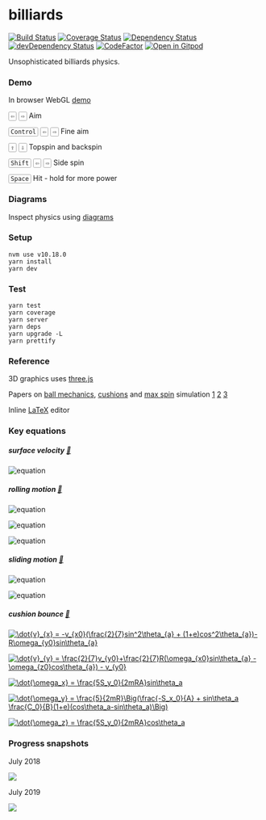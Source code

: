 # billiards
[![Build Status](https://travis-ci.org/tailuge/billiards.svg?branch=master)](https://travis-ci.org/tailuge/billiards/) [![Coverage Status](https://coveralls.io/repos/github/tailuge/billiards/badge.svg?branch=master)](https://coveralls.io/github/tailuge/billiards?branch=master) [![Dependency Status](https://david-dm.org/tailuge/billiards.svg)](https://david-dm.org/tailuge/billiards) [![devDependency Status](https://david-dm.org/tailuge/billiards/dev-status.svg)](https://david-dm.org/tailuge/billiards#info=devDependencies) [![CodeFactor](https://www.codefactor.io/repository/github/tailuge/billiards/badge)](https://www.codefactor.io/repository/github/tailuge/billiards) [![Open in Gitpod](https://img.shields.io/badge/Gitpod-Open%20in%20Gitpod-%230092CF.svg)](https://gitpod.io/#https://github.com/tailuge/billiards)


Unsophisticated billiards physics.

### Demo

In browser WebGL [demo](http://tailuge.github.io/billiards/dist)

<kbd style="border: 1px solid #aaa; border-radius: 0.2em; padding: 0.1em 0.3em; font-size: 0.85em;">⇦</kbd>
<kbd style="border: 1px solid #aaa; border-radius: 0.2em; padding: 0.1em 0.3em; font-size: 0.85em;">⇨</kbd> Aim

<kbd style="border: 1px solid #aaa; border-radius: 0.2em; padding: 0.1em 0.3em; font-size: 0.85em;">Control</kbd>
<kbd style="border: 1px solid #aaa; border-radius: 0.2em; padding: 0.1em 0.3em; font-size: 0.85em;">⇦</kbd>
<kbd style="border: 1px solid #aaa; border-radius: 0.2em; padding: 0.1em 0.3em; font-size: 0.85em;">⇨</kbd> Fine aim

<kbd style="border: 1px solid #aaa; border-radius: 0.2em; padding: 0.1em 0.3em; font-size: 0.85em;">⇧</kbd>
<kbd style="border: 1px solid #aaa; border-radius: 0.2em; padding: 0.1em 0.3em; font-size: 0.85em;">⇩</kbd> Topspin and backspin

<kbd style="border: 1px solid #aaa; border-radius: 0.2em; padding: 0.1em 0.3em; font-size: 0.85em;">Shift</kbd>
<kbd style="border: 1px solid #aaa; border-radius: 0.2em; padding: 0.1em 0.3em; font-size: 0.85em;">⇦</kbd>
<kbd style="border: 1px solid #aaa; border-radius: 0.2em; padding: 0.1em 0.3em; font-size: 0.85em;">⇨</kbd> Side spin

<kbd style="border: 1px solid #aaa; border-radius: 0.2em; padding: 0.1em 0.3em; font-size: 0.85em;">Space</kbd> Hit - hold for more power

### Diagrams

Inspect physics using [diagrams](http://tailuge.github.io/billiards/dist/diagrams.html)

### Setup

```
nvm use v10.18.0
yarn install
yarn dev
```
### Test

```
yarn test
yarn coverage
yarn server
yarn deps
yarn upgrade -L
yarn prettify
```


### Reference

3D graphics uses [three.js](https://threejs.org/docs/index.html#api/math/Vector3)

Papers on [ball mechanics](https://billiards.colostate.edu/physics_articles/Han_paper.pdf), [cushions](https://billiards.colostate.edu/physics_articles/Mathavan_IMechE_2010.pdf)
and [max spin](https://billiards.colostate.edu/technical_proofs/new/TP_B-17.pdf) simulation [1](https://savoirs.usherbrooke.ca/bitstream/handle/11143/6598/MR91690.pdf?sequence=1) [2](http://citeseerx.ist.psu.edu/viewdoc/download?doi=10.1.1.89.4627&rep=rep1&type=pdf)
 [3](https://www.researchgate.net/publication/228634093_Bounce_of_a_spinning_ball_near_normal_incidence)

Inline <a href="https://www.codecogs.com/eqnedit.php?latex=\dot{a}" target="_blank">LaTeX</a> editor

### Key equations

##### surface velocity [:page_with_curl:](https://github.com/tailuge/billiards/blob/master/src/model/physics/physics.ts#L11-L16)


![equation](http://latex.codecogs.com/png.latex?\vec{v{_{a}}}%20=%20\vec{v}+%20(\vec{up}%20\times%20\vec{\omega}))


##### rolling motion [:page_with_curl:](https://github.com/tailuge/billiards/blob/master/src/model/physics/physics.ts#L35-L40)


![equation](http://latex.codecogs.com/png.latex?\dot{v}%20=%20-\mu%20g%20\frac{\vec{v}}{\left%20|%20\vec{v}%20\right%20|})

![equation](http://latex.codecogs.com/png.latex?\dot{w}%20=%20-\frac{5}{2}\frac{\mu%20g}{R}%20\frac{\vec{v}}{\left%20|%20\vec{v}%20\right%20|})

![equation](http://latex.codecogs.com/png.latex?\dot{\omega}_{z}%20=%20-\frac{5}{2}\frac{M_{z}}{mR^2}sgn(\omega_{z}))



##### sliding motion [:page_with_curl:](https://github.com/tailuge/billiards/blob/master/src/model/physics/physics.ts#L18-L23)


![equation](http://latex.codecogs.com/png.latex?\dot{v}%20=%20-\frac{5}{7}\frac{M_{xy}}{mR}\frac{\vec{up}\times\vec{\omega}}{\left%20|%20\vec{w}%20\right%20|})

![equation](http://latex.codecogs.com/png.latex?\dot{w}%20=%20-\frac{5}{7}\frac{M_{xy}}{mR^2}\frac{\vec{\omega}}{\left%20|%20\vec{w}%20\right%20|})


##### cushion bounce [:page_with_curl:](https://github.com/tailuge/billiards/blob/master/src/model/physics/physics.ts#L41-L105)


<a href="https://www.codecogs.com/eqnedit.php?latex=\dot{v}_{x}&space;=&space;-v_{x0}(\frac{2}{7}sin^2\theta_{a}&space;&plus;&space;(1&plus;e)cos^2\theta_{a})-R\omega_{y0}sin\theta_{a}" target="_blank"><img src="https://latex.codecogs.com/gif.latex?\dot{v}_{x}&space;=&space;-v_{x0}(\frac{2}{7}sin^2\theta_{a}&space;&plus;&space;(1&plus;e)cos^2\theta_{a})-R\omega_{y0}sin\theta_{a}" title="\dot{v}_{x} = -v_{x0}(\frac{2}{7}sin^2\theta_{a} + (1+e)cos^2\theta_{a})-R\omega_{y0}sin\theta_{a}" /></a>

<a href="https://www.codecogs.com/eqnedit.php?latex=\dot{v}_{y}&space;=&space;\frac{2}{7}v_{y0}&plus;\frac{2}{7}R(\omega_{x0}sin\theta_{a}&space;-&space;\omega_{z0}cos\theta_{a})&space;-&space;v_{y0}" target="_blank"><img src="https://latex.codecogs.com/gif.latex?\dot{v}_{y}&space;=&space;\frac{2}{7}v_{y0}&plus;\frac{2}{7}R(\omega_{x0}sin\theta_{a}&space;-&space;\omega_{z0}cos\theta_{a})&space;-&space;v_{y0}" title="\dot{v}_{y} = \frac{2}{7}v_{y0}+\frac{2}{7}R(\omega_{x0}sin\theta_{a} - \omega_{z0}cos\theta_{a}) - v_{y0}" /></a>

<a href="https://www.codecogs.com/eqnedit.php?latex=\dot{\omega_x}&space;=&space;\frac{5S_y_0}{2mRA}sin\theta_a" target="_blank"><img src="https://latex.codecogs.com/gif.latex?\dot{\omega_x}&space;=&space;\frac{5S_y_0}{2mRA}sin\theta_a" title="\dot{\omega_x} = \frac{5S_y_0}{2mRA}sin\theta_a" /></a>

<a href="https://www.codecogs.com/eqnedit.php?latex=\dot{\omega_y}&space;=&space;\frac{5}{2mR}\Big(\frac{-S_x_0}{A}&space;&plus;&space;sin\theta_a&space;\frac{C_0}{B}(1&plus;e)(cos\theta_a-sin\theta_a)\Big)" target="_blank"><img src="https://latex.codecogs.com/gif.latex?\dot{\omega_y}&space;=&space;\frac{5}{2mR}\Big(\frac{-S_x_0}{A}&space;&plus;&space;sin\theta_a&space;\frac{C_0}{B}(1&plus;e)(cos\theta_a-sin\theta_a)\Big)" title="\dot{\omega_y} = \frac{5}{2mR}\Big(\frac{-S_x_0}{A} + sin\theta_a \frac{C_0}{B}(1+e)(cos\theta_a-sin\theta_a)\Big)" /></a>

<a href="https://www.codecogs.com/eqnedit.php?latex=\dot{\omega_z}&space;=&space;\frac{5S_y_0}{2mRA}cos\theta_a" target="_blank"><img src="https://latex.codecogs.com/gif.latex?\dot{\omega_z}&space;=&space;\frac{5S_y_0}{2mRA}cos\theta_a" title="\dot{\omega_z} = \frac{5S_y_0}{2mRA}cos\theta_a" /></a>


### Progress snapshots

July 2018

<img src="https://raw.githubusercontent.com/tailuge/billiards/master/dist/t1.png">

July 2019

<img src="https://raw.githubusercontent.com/tailuge/billiards/master/dist/t2.png">